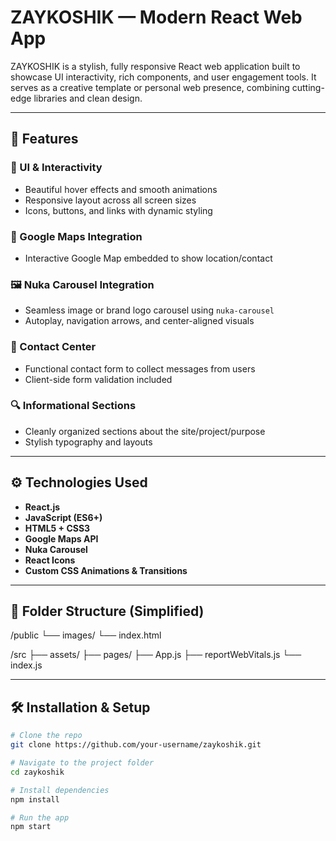 #  ZAYKOSHIK — Modern React Web App

ZAYKOSHIK is a stylish, fully responsive React web application built to showcase UI interactivity, rich components, and user engagement tools. It serves as a creative template or personal web presence, combining cutting-edge libraries and clean design.

---

## 🚀 Features

### 🧩 UI & Interactivity
- Beautiful hover effects and smooth animations
- Responsive layout across all screen sizes
- Icons, buttons, and links with dynamic styling

### 📍 Google Maps Integration
- Interactive Google Map embedded to show location/contact

### 🖼️ Nuka Carousel Integration
- Seamless image or brand logo carousel using `nuka-carousel`
- Autoplay, navigation arrows, and center-aligned visuals

### 💬 Contact Center
- Functional contact form to collect messages from users
- Client-side form validation included

### 🔍 Informational Sections
- Cleanly organized sections about the site/project/purpose
- Stylish typography and layouts

---

## ⚙️ Technologies Used

- **React.js**
- **JavaScript (ES6+)**
- **HTML5 + CSS3**
- **Google Maps API**
- **Nuka Carousel**
- **React Icons**
- **Custom CSS Animations & Transitions**

---

## 📁 Folder Structure (Simplified)

/public
└── images/
└── index.html

/src
├── assets/
├── pages/
├── App.js
├── reportWebVitals.js
└── index.js




---

## 🛠️ Installation & Setup

```bash
# Clone the repo
git clone https://github.com/your-username/zaykoshik.git

# Navigate to the project folder
cd zaykoshik

# Install dependencies
npm install

# Run the app
npm start


